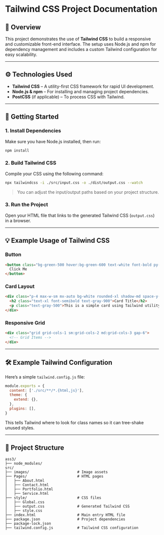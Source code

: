 # Tailwind CSS Project Documentation

## 📘 Overview

This project demonstrates the use of **Tailwind CSS** to build a responsive and customizable front-end interface. The setup uses Node.js and npm for dependency management and includes a custom Tailwind configuration for easy scalability.

---

## ⚙️ Technologies Used

- **Tailwind CSS** – A utility-first CSS framework for rapid UI development.
- **Node.js & npm** – For installing and managing project dependencies.
- **PostCSS** (if applicable) – To process CSS with Tailwind.

---

## 🚀 Getting Started

### 1. Install Dependencies

Make sure you have Node.js installed, then run:

```bash
npm install
```

### 2. Build Tailwind CSS

Compile your CSS using the following command:

```bash
npx tailwindcss -i ./src/input.css -o ./dist/output.css --watch
```

> You can adjust the input/output paths based on your project structure.

### 3. Run the Project

Open your HTML file that links to the generated Tailwind CSS (`output.css`) in a browser.

---

## 💡 Example Usage of Tailwind CSS

### Button

```html
<button class="bg-green-500 hover:bg-green-600 text-white font-bold py-2 px-4 rounded">
  Click Me
</button>
```

### Card Layout

```html
<div class="p-4 max-w-sm mx-auto bg-white rounded-xl shadow-md space-y-4">
  <h2 class="text-xl font-semibold text-gray-900">Card Title</h2>
  <p class="text-gray-500">This is a simple card using Tailwind utility classes.</p>
</div>
```

### Responsive Grid

```html
<div class="grid grid-cols-1 sm:grid-cols-2 md:grid-cols-3 gap-6">
  <!-- Grid Items -->
</div>
```

---

## 🛠 Example Tailwind Configuration

Here’s a simple `tailwind.config.js` file:

```js
module.exports = {
  content: ['./src/**/*.{html,js}'],
  theme: {
    extend: {},
  },
  plugins: [],
}
```

This tells Tailwind where to look for class names so it can tree-shake unused styles.

---

## 📁 Project Structure 

```
ass3/
├── node_modules/
src/
├── images/                      # Image assets
├── Pages/                       # HTML pages
│   ├── About.html
│   ├── Contact.html
│   ├── Portfolio.html
│   ├── Service.html
├── style/                       # CSS files
│   ├── Global.css
│   ├── output.css               # Generated Tailwind CSS
│   ├── style.css
├── index.html                   # Main entry HTML file
├── package.json                 # Project dependencies
├── package-lock.json
├── tailwind.config.js           # Tailwind CSS configuration

